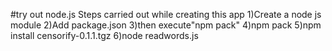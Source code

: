 #try out node.js
Steps carried out while creating this app
1)Create a node js module
2)Add package.json
3)then execute"npm pack"
4)npm pack
5)npm install censorify-0.1.1.tgz 
6)node readwords.js 
